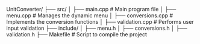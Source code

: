 UnitConverter/
├── src/
│   ├── main.cpp        # Main program file
│   ├── menu.cpp        # Manages the dynamic menu
│   ├── conversions.cpp # Implements the conversion functions
│   ├── validation.cpp  # Performs user input validation
├── include/
│   ├── menu.h
│   ├── conversions.h
│   ├── validation.h
├── Makefile            # Script to compile the project
